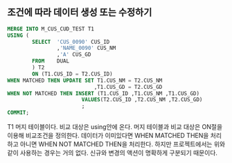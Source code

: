 ## 조건에 따라 데이터 생성 또는 수정하기
```sql
MERGE INTO M_CUS_CUD_TEST T1
USING (
        SELECT  'CUS_0090' CUS_ID
                ,'NAME_0090' CUS_NM
                ,'A' CUS_GD
        FROM    DUAL
        ) T2
        ON (T1.CUS_ID = T2.CUS_ID)
WHEN MATCHED THEN UPDATE SET T1.CUS_NM = T2.CUS_NM
                            ,T1.CUS_GD = T2.CUS_GD
WHEN NOT MATCHED THEN INSERT (T1.CUS_ID ,T1.CUS_NM ,T1.CUS_GD)
                        VALUES(T2.CUS_ID ,T2.CUS_NM ,T2.CUS_GD)
                        ;
COMMIT;
```
T1 머지 테이블이다. 비교 대상은 using안에 온다. 머지 테이블과 비교 대상은 ON절을 이용해 비교조건을 정의한다. 데이터가 이미있다면 WHEN MATCHED THEN을 처리하고 아니면 WHEN NOT MATCHED THEN을 처리한다. 하지만 프로젝트에서는 위와 같이 사용하는 경우는 거의 없다. 신규와 변경의 액션이 명확하게 구분되기 때문이다. 